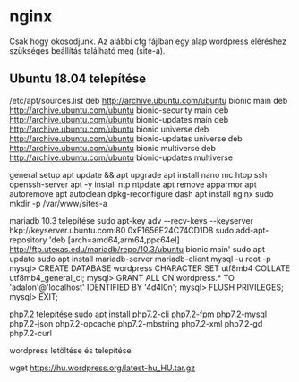 # nginx
Csak hogy okosodjunk.
Az alábbi cfg fájlban egy alap wordpress eléréshez szükséges beállítás található meg (site-a).

Ubuntu 18.04 telepítése
-----------------------
/etc/apt/sources.list
  deb http://archive.ubuntu.com/ubuntu bionic main
  deb http://archive.ubuntu.com/ubuntu bionic-security main
  deb http://archive.ubuntu.com/ubuntu bionic-updates main
  deb http://archive.ubuntu.com/ubuntu bionic universe
  deb http://archive.ubuntu.com/ubuntu bionic-updates universe
  deb http://archive.ubuntu.com/ubuntu bionic multiverse
  deb http://archive.ubuntu.com/ubuntu bionic-updates multiverse

general setup
  apt update && apt upgrade
  apt install nano mc htop ssh openssh-server
  apt -y install ntp ntpdate
  apt remove apparmor
  apt autoremove
  apt autoclean
  dpkg-reconfigure dash
  apt install nginx
  sudo mkdir -p /var/www/sites-a
  
mariadb 10.3 telepítése
  sudo apt-key adv --recv-keys --keyserver hkp://keyserver.ubuntu.com:80 0xF1656F24C74CD1D8
  sudo add-apt-repository 'deb [arch=amd64,arm64,ppc64el] http://ftp.utexas.edu/mariadb/repo/10.3/ubuntu bionic main'
  sudo apt update
  sudo apt install mariadb-server mariadb-client
  mysql -u root -p
    mysql> CREATE DATABASE wordpress CHARACTER SET utf8mb4 COLLATE utf8mb4_general_ci;
    mysql> GRANT ALL ON wordpress.* TO 'adalon'@'localhost' IDENTIFIED BY '4d4l0n';
    mysql> FLUSH PRIVILEGES;
    mysql> EXIT;
  
php7.2 telepítése
  sudo apt install php7.2-cli php7.2-fpm php7.2-mysql php7.2-json php7.2-opcache php7.2-mbstring php7.2-xml php7.2-gd php7.2-curl

wordpress letöltése és telepítése

  wget https://hu.wordpress.org/latest-hu_HU.tar.gz
